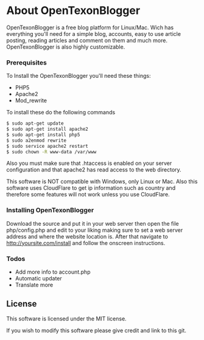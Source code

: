 # About OpenTexonBlogger

OpenTexonBlogger is a free blog platform for Linux/Mac. Wich has everything you'll need for a simple blog, accounts, easy to use article posting, reading articles and comment on them and much more. OpenTexonBlogger is also highly customizable.

### Prerequisites

To Install the OpenTexonBlogger you'll need these things:

* PHP5
* Apache2
* Mod_rewrite

To install these do the following commands

```sh
$ sudo apt-get update
$ sudo apt-get install apache2
$ sudo apt-get install php5
$ sudo a2enmod rewrite
$ sudo service apache2 restart
$ sudo chown -R www-data /var/www
```

Also you must make sure that .htaccess is enabled on your server configuration and that apache2 has read access to the web directory.

This software is NOT compatible with Windows, only Linux or Mac. Also this software uses CloudFlare to get ip information such as country and therefore some features will not work unless you use CloudFlare.

### Installing OpenTexonBlogger

Download the source and put it in your web server then open the file php/config.php and edit to your liking making sure to set a web server address and where the website location is. After that navigate to http://yoursite.com/install and follow the onscreen instructions.

### Todos

 - Add more info to account.php
 - Automatic updater
 - Translate more

License
----

This software is licensed under the MIT license.

If you wish to modify this software please give credit and link to this git.

